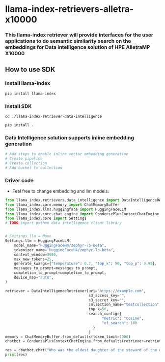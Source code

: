 # llama-index-retrievers-alletra-x10000

### This llama-index retriever will provide interfaces for the user applications to do semantic similarity search on the embeddings for Data Intelligence solution of HPE AlletraMP X10000

## How to use SDK

### Install llama-index

```python
pip install llama-index
```

### Install SDK

```shell
cd ./llama-index-retriever-data-intelligence
```

```python
pip install .

```

### Data Intelligence solution supports inline embedding generation
``` python
# Add steps to enable inline vector embedding generation
# Create pipeline
# Create collection
# Add bucket to collection
```


### Driver code
- Feel free to change embedding and llm models.

```python
from llama_index.retrievers.data_intelligence import DataIntelligenceRetriever
from llama_index.core.memory import ChatMemoryBuffer
from llama_index.llms.huggingface import HuggingFaceLLM
from llama_index.core.chat_engine import CondensePlusContextChatEngine
from llama_index.core import Settings
# TODO import python data intelligence client library


# Settings.llm = None
Settings.llm = HuggingFaceLLM(
    model_name="HuggingFaceH4/zephyr-7b-beta",
    tokenizer_name="HuggingFaceH4/zephyr-7b-beta",
    context_window=3900,
    max_new_tokens=25,
    generate_kwargs={"temperature": 0.7, "top_k": 50, "top_p": 0.95},
    messages_to_prompt=messages_to_prompt,
    completion_to_prompt=completion_to_prompt,
    device_map="auto",
)

retriever = DataIntelligenceRetriever(uri="https://example.com",
                                      s3_access_key="",
                                      s3_secret_key="",
                                      collection_name="testcollection", 
                                      top_k=50,
                                      search_config={
                                            "metric": "cosine",
                                            "ef_search": 100
                                        }
                                      )
memory = ChatMemoryBuffer.from_defaults(token_limit=1000)
chatbot = CondensePlusContextChatEngine.from_defaults(retriever=retriever, memory=memory)

res = chatbot.chat("Who was the eldest daughter of the steward of the old Lord de Versely?")
print(res)
```